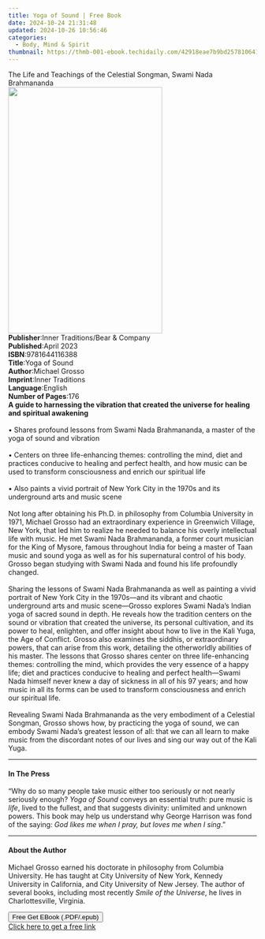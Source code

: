 ```yaml
---
title: Yoga of Sound | Free Book
date: 2024-10-24 21:31:48
updated: 2024-10-26 10:56:46
categories:
  - Body, Mind & Spirit
thumbnail: https://thmb-001-ebook.techidaily.com/42918eae7b9bd2578106415339d6276af3be580ccef50555d9fc4b9f270ee8d8.jpg
---
```

<main id="book-container">
  <div class="flex flex-col">
    <div class="book-brief flex-1 py-6 px-4 sm:p-6 md:py-10 md:px-8">
      <!-- brief-->
      <div class="book-brief-main">
        The Life and Teachings of the Celestial Songman, Swami Nada Brahmananda
      </div>
    </div>
    <div
      class="book-meta-info flex-1 grid gap-4 col-start-1 col-end-3 row-start-1 sm:mb-6 sm:grid-cols-4 lg:gap-6 lg:col-start-2 lg:row-end-6 lg:row-span-6 lg:mb-0"
    >
      <div
        class="book-meta-info-left place-content-center mt-4 p-4 text-sm leading-6 col-start-2 col-span-2 dark:text-slate-400"
      >
        <img
          class="w-full h-500 object-cover rounded-lg sm:h-255 sm:col-span-2 lg:col-span-full"
          src="https://img-001-ebook.techidaily.com/23f0215f8a6d070153b96262722a9a73dfebc3ae3bb1fe6981f873ae794a2d61.jpg"
          alt=""
          width="312"
          height="500"
        />
      </div>
      <div
        class="book-meta-info-right mt-2 col-start-1 row-start-2 col-span-3 self-center"
      >
        <!-- meta data  -->
        <div class="flex flex-col px-4 md:px-8">
          <div class="flex-1">
            <strong>Publisher</strong>:<span class="px-2"
              >Inner Traditions/Bear &amp; Company</span
            >
          </div>
          <div class="flex-1">
            <strong>Published</strong>:<span class="px-2">April 2023</span>
          </div>
          <div class="flex-1">
            <strong>ISBN</strong>:<span class="px-2">9781644116388</span>
          </div>
          <div class="flex-1">
            <strong>Title</strong>:<span class="px-2">Yoga of Sound</span>
          </div>
          <div class="flex-1">
            <strong>Author</strong>:<span class="px-2">Michael Grosso</span>
          </div>
          <div class="flex-1">
            <strong>Imprint</strong>:<span class="px-2">Inner Traditions</span>
          </div>
          <div class="flex-1">
            <strong>Language</strong>:<span class="px-2">English</span>
          </div>
          <div class="flex-1">
            <strong>Number of Pages</strong>:<span class="px-2">176</span>
          </div>
        </div>
      </div>
    </div>
    <div class="book-description flex-1 py-6 px-4 sm:p-6 md:py-10 md:px-8">
      <div class="book-description-main">
        <div accordion-content="" id="description">
          <b
            >A guide to harnessing the vibration that created the universe for
            healing and spiritual awakening</b
          ><br /><br />• Shares profound lessons from Swami Nada Brahmananda, a
          master of the yoga of sound and vibration<br /><br />• Centers on
          three life-enhancing themes: controlling the mind, diet and practices
          conducive to healing and perfect health, and how music can be used to
          transform consciousness and enrich our spiritual life<br /><br />•
          Also paints a vivid portrait of New York City in the 1970s and its
          underground arts and music scene<br /><br />Not long after obtaining
          his Ph.D. in philosophy from Columbia University in 1971, Michael
          Grosso had an extraordinary experience in Greenwich Village, New York,
          that led him to realize he needed to balance his overly intellectual
          life with music. He met Swami Nada Brahmananda, a former court
          musician for the King of Mysore, famous throughout India for being a
          master of Taan music and sound yoga as well as for his supernatural
          control of his body. Grosso began studying with Swami Nada and found
          his life profoundly changed. <br /><br />Sharing the lessons of Swami
          Nada Brahmananda as well as painting a vivid portrait of New York City
          in the 1970s—and its vibrant and chaotic underground arts and music
          scene—Grosso explores Swami Nada’s Indian yoga of sacred sound in
          depth. He reveals how the tradition centers on the sound or vibration
          that created the universe, its personal cultivation, and its power to
          heal, enlighten, and offer insight about how to live in the Kali Yuga,
          the Age of Conflict. Grosso also examines the siddhis, or
          extraordinary powers, that can arise from this work, detailing the
          otherworldly abilities of his master. The lessons that Grosso shares
          center on three life-enhancing themes: controlling the mind, which
          provides the very essence of a happy life; diet and practices
          conducive to healing and perfect health—Swami Nada himself never knew
          a day of sickness in all of his 97 years; and how music in all its
          forms can be used to transform consciousness and enrich our spiritual
          life. <br /><br />Revealing Swami Nada Brahmananda as the very
          embodiment of a Celestial Songman, Grosso shows how, by practicing the
          yoga of sound, we can embody Swami Nada’s greatest lesson of all: that
          we can all learn to make music from the discordant notes of our lives
          and sing our way out of the Kali Yuga.
        </div>
        <div class="accordion-fader"></div>
      </div>
    </div>
    <div class="book-excerpts flex-1 py-6 px-4 sm:p-6 md:py-10 md:px-8">
      <!-- excerpts-->
      <div class="book-excerpts-main">
        <hr />
        <h4 class="placeholder placeholder-heading">
          <span>In The Press</span>
        </h4>
        <p>
          “Why do so many people take music either too seriously or not nearly
          seriously enough? <i>Yoga of Sound</i> conveys an essential truth:
          pure music is <i>life</i>, lived to the fullest, and that suggests
          divinity: unlimited and unknown powers. This book may help us
          understand why George Harrison was fond of the saying:
          <i>God likes me when I pray, but loves me when I sing</i>.”
        </p>
      </div>
    </div>
    <div class="book-about-author flex-1 py-6 px-4 sm:p-6 md:py-10 md:px-8">
      <!-- about author-->
      <div class="book-main-author-main">
        <hr />
        <h4 class="placeholder placeholder-heading">
          <span>About the Author</span>
        </h4>
        <p>
          Michael Grosso earned his doctorate in philosophy from Columbia
          University. He has taught at City University of New York, Kennedy
          University in California, and City University of New Jersey. The
          author of several books, including most recently
          <i>Smile of the Universe</i>, he lives in Charlottesville, Virginia.
        </p>
      </div>
    </div>
    <div class="book-free-get flex-1 py-6 px-4 sm:p-6 md:py-10 md:px-8">
      <button
        id="btn-free-get"
        class="bg-blue-500 hover:bg-blue-700 text-white font-bold py-2 px-4 rounded"
      >
        Free Get EBook (.PDF/.epub)
      </button>
      <div id="countdown-display" class="px-2 text-lg mt-2"></div>
      <a
        id="free-link"
        class="hidden bg-blue-500 hover:bg-blue-700 text-white font-bold py-2 px-4 rounded"
        href="https://www.ebooks.com/en-us/book/210644964/yoga-of-sound/michael-grosso/"
        target="_blank"
        >Click here to get a free link</a
      >
    </div>
    <script>
      let countdownTime = 0;
      let countdownInterval = null;
      document
        .getElementById('btn-free-get')
        .addEventListener('click', startCountdown);
      function startCountdown() {
        countdownTime = new Date().getTime() + 60000 * 3;
        countdownInterval = setInterval(updateCountdown, 1000);
        document.getElementById('btn-free-get').disabled = true;
        document
          .getElementById('btn-free-get')
          .classList.add('bg-gray-500', 'cursor-not-allowed');
      }
      function updateCountdown() {
        let currentTime = new Date().getTime();
        let timeLeft = countdownTime - currentTime;
        let secondsLeft = Math.floor(timeLeft / 1000);
        document.getElementById('countdown-display').innerHTML =
          `Remaining time: ${secondsLeft} seconds.`;
        if (secondsLeft <= 0) {
          clearInterval(countdownInterval);
          document.getElementById('btn-free-get').classList.add('hidden');
          document.getElementById('free-link').classList.remove('hidden');
          document.getElementById('countdown-display').innerHTML = '';
        }
      }
    </script>
  </div>
</main>
